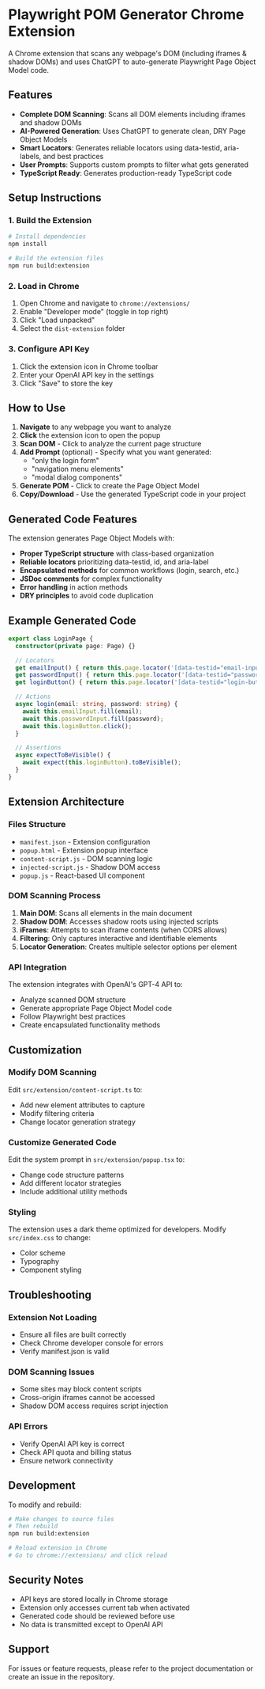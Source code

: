 # Playwright POM Generator Chrome Extension

A Chrome extension that scans any webpage's DOM (including iframes & shadow DOMs) and uses ChatGPT to auto-generate Playwright Page Object Model code.

## Features

- **Complete DOM Scanning**: Scans all DOM elements including iframes and shadow DOMs
- **AI-Powered Generation**: Uses ChatGPT to generate clean, DRY Page Object Models
- **Smart Locators**: Generates reliable locators using data-testid, aria-labels, and best practices
- **User Prompts**: Supports custom prompts to filter what gets generated
- **TypeScript Ready**: Generates production-ready TypeScript code

## Setup Instructions

### 1. Build the Extension

```bash
# Install dependencies
npm install

# Build the extension files
npm run build:extension
```

### 2. Load in Chrome

1. Open Chrome and navigate to `chrome://extensions/`
2. Enable "Developer mode" (toggle in top right)
3. Click "Load unpacked"
4. Select the `dist-extension` folder

### 3. Configure API Key

1. Click the extension icon in Chrome toolbar
2. Enter your OpenAI API key in the settings
3. Click "Save" to store the key

## How to Use

1. **Navigate** to any webpage you want to analyze
2. **Click** the extension icon to open the popup
3. **Scan DOM** - Click to analyze the current page structure
4. **Add Prompt** (optional) - Specify what you want generated:
   - "only the login form"
   - "navigation menu elements"
   - "modal dialog components"
5. **Generate POM** - Click to create the Page Object Model
6. **Copy/Download** - Use the generated TypeScript code in your project

## Generated Code Features

The extension generates Page Object Models with:

- **Proper TypeScript structure** with class-based organization
- **Reliable locators** prioritizing data-testid, id, and aria-label
- **Encapsulated methods** for common workflows (login, search, etc.)
- **JSDoc comments** for complex functionality
- **Error handling** in action methods
- **DRY principles** to avoid code duplication

## Example Generated Code

```typescript
export class LoginPage {
  constructor(private page: Page) {}

  // Locators
  get emailInput() { return this.page.locator('[data-testid="email-input"]'); }
  get passwordInput() { return this.page.locator('[data-testid="password-input"]'); }
  get loginButton() { return this.page.locator('[data-testid="login-button"]'); }

  // Actions
  async login(email: string, password: string) {
    await this.emailInput.fill(email);
    await this.passwordInput.fill(password);
    await this.loginButton.click();
  }

  // Assertions
  async expectToBeVisible() {
    await expect(this.loginButton).toBeVisible();
  }
}
```

## Extension Architecture

### Files Structure

- `manifest.json` - Extension configuration
- `popup.html` - Extension popup interface  
- `content-script.js` - DOM scanning logic
- `injected-script.js` - Shadow DOM access
- `popup.js` - React-based UI component

### DOM Scanning Process

1. **Main DOM**: Scans all elements in the main document
2. **Shadow DOM**: Accesses shadow roots using injected scripts
3. **iFrames**: Attempts to scan iframe contents (when CORS allows)
4. **Filtering**: Only captures interactive and identifiable elements
5. **Locator Generation**: Creates multiple selector options per element

### API Integration

The extension integrates with OpenAI's GPT-4 API to:
- Analyze scanned DOM structure
- Generate appropriate Page Object Model code
- Follow Playwright best practices
- Create encapsulated functionality methods

## Customization

### Modify DOM Scanning

Edit `src/extension/content-script.ts` to:
- Add new element attributes to capture
- Modify filtering criteria
- Change locator generation strategy

### Customize Generated Code

Edit the system prompt in `src/extension/popup.tsx` to:
- Change code structure patterns
- Add different locator strategies
- Include additional utility methods

### Styling

The extension uses a dark theme optimized for developers. Modify `src/index.css` to change:
- Color scheme
- Typography
- Component styling

## Troubleshooting

### Extension Not Loading
- Ensure all files are built correctly
- Check Chrome developer console for errors
- Verify manifest.json is valid

### DOM Scanning Issues
- Some sites may block content scripts
- Cross-origin iframes cannot be accessed
- Shadow DOM access requires script injection

### API Errors
- Verify OpenAI API key is correct
- Check API quota and billing status
- Ensure network connectivity

## Development

To modify and rebuild:

```bash
# Make changes to source files
# Then rebuild
npm run build:extension

# Reload extension in Chrome
# Go to chrome://extensions/ and click reload
```

## Security Notes

- API keys are stored locally in Chrome storage
- Extension only accesses current tab when activated
- Generated code should be reviewed before use
- No data is transmitted except to OpenAI API

## Support

For issues or feature requests, please refer to the project documentation or create an issue in the repository.